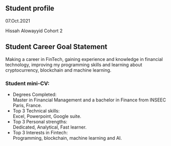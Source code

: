 ## Student profile

07.Oct.2021

Hissah Alowayyid 
Cohort 2


## Student Career Goal Statement 

Making a career in FinTech, gaining experience and knowledge in financial technology, improving my programming skills and learning about cryptocurrency, blockchain and machine learning.


### Student mini-CV:

  - Degrees Completed:    
    Master in Financial Management and a bachelor in Finance from INSEEC Paris, France.
  - Top 3 Technical skills:    
    Excel, Powerpoint, Google suite.
  - Top 3 Personal strengths:   
    Dedicated, Analytical, Fast learner. 
  - Top 3 Interests in Fintech:    
    Programming, blockchain, machine learning and AI.